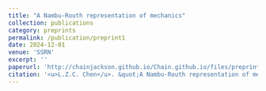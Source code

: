 ```yaml
---
title: "A Nambu-Routh representation of mechanics"
collection: publications
category: preprints
permalink: /publication/preprint1
date: 2024-12-01
venue: 'SSRN'
excerpt: ''
paperurl: 'http://chainjackson.github.io/Chain.github.io/files/preprint1.pdf'
citation: '<u>L.Z.C. Chen</u>. &quot;A Nambu-Routh representation of mechanics. &quot; <i>SSRN</i>, 2024. http://dx.doi.org/10.2139/ssrn.5060899'
---
```

